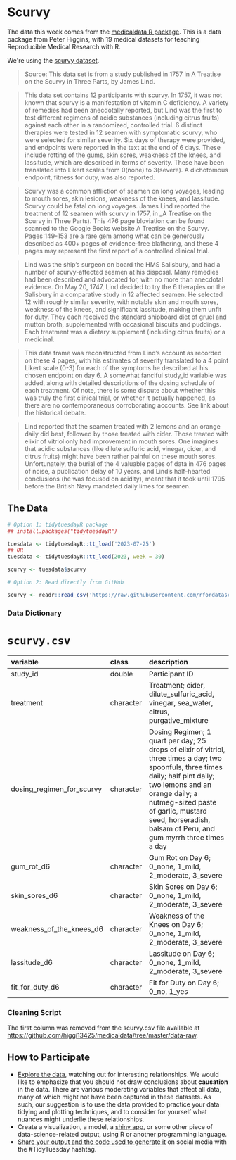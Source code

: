 # Scurvy 

The data this week comes from the [medicaldata R package](https://higgi13425.github.io/medicaldata/). This is a data package from Peter Higgins, with 19 medical datasets for teaching Reproducible Medical Research with R.

We're using the [scurvy dataset](https://htmlpreview.github.io/?https://github.com/higgi13425/medicaldata/blob/master/man/description_docs/scurvy_desc.html). 

> Source: This data set is from a study published in 1757 in A Treatise on the Scurvy in Three Parts, by James Lind.

> This data set contains 12 participants with scurvy. In 1757, it was not known that scurvy is a manifestation of vitamin C deficiency. A variety of remedies had been anecdotally reported, but Lind was the first to test different regimens of acidic substances (including citrus fruits) against each other in a randomized, controlled trial. 6 distinct therapies were tested in 12 seamen with symptomatic scurvy, who were selected for similar severity. Six days of therapy were provided, and endpoints were reported in the text at the end of 6 days. These include rotting of the gums, skin sores, weakness of the knees, and lassitude, which are described in terms of severity. These have been translated into Likert scales from 0(none) to 3(severe). A dichotomous endpoint, fitness for duty, was also reported.

> Scurvy was a common affliction of seamen on long voyages, leading to mouth sores, skin lesions, weakness of the knees, and lassitude. Scurvy could be fatal on long voyages. James Lind reported the treatment of 12 seamen with scurvy in 1757, in _A Treatise on the Scurvy in Three Parts). This 476 page bloviation can be found scanned to the Google Books website A Treatise on the Scurvy. Pages 149-153 are a rare gem among what can be generously described as 400+ pages of evidence-free blathering, and these 4 pages may represent the first report of a controlled clinical trial.

> Lind was the ship’s surgeon on board the HMS Salisbury, and had a number of scurvy-affected seamen at his disposal. Many remedies had been described and advocated for, with no more than anecdotal evidence. On May 20, 1747, Lind decided to try the 6 therapies on the Salisbury in a comparative study in 12 affected seamen. He selected 12 with roughly similar severity, with notable skin and mouth sores, weakness of the knees, and significant lassitude, making them unfit for duty. They each received the standard shipboard diet of gruel and mutton broth, supplemented with occasional biscuits and puddings. Each treatment was a dietary supplement (including citrus fruits) or a medicinal.

> This data frame was reconstructed from Lind’s account as recorded on these 4 pages, with his estimates of severity translated to a 4 point Likert scale (0-3) for each of the symptoms he described at his chosen endpoint on day 6. A somewhat fanciful study_id variable was added, along with detailed descriptions of the dosing schedule of each treatment. Of note, there is some dispute about whether this was truly the first clinical trial, or whether it actually happened, as there are no contemporaneous corroborating accounts. See link about the historical debate.

> Lind reported that the seamen treated with 2 lemons and an orange daily did best, followed by those treated with cider. Those treated with elixir of vitriol only had improvement in mouth sores. One imagines that acidic substances (like dilute sulfuric acid, vinegar, cider, and citrus fruits) might have been rather painful on these mouth sores. Unfortunately, the burial of the 4 valuable pages of data in 476 pages of noise, a publication delay of 10 years, and Lind’s half-hearted conclusions (he was focused on acidity), meant that it took until 1795 before the British Navy mandated daily limes for seamen.

## The Data

```r
# Option 1: tidytuesdayR package 
## install.packages("tidytuesdayR")

tuesdata <- tidytuesdayR::tt_load('2023-07-25')
## OR
tuesdata <- tidytuesdayR::tt_load(2023, week = 30)

scurvy <- tuesdata$scurvy

# Option 2: Read directly from GitHub

scurvy <- readr::read_csv('https://raw.githubusercontent.com/rfordatascience/tidytuesday/main/data/2023/2023-07-25/scurvy.csv')
```

### Data Dictionary

# `scurvy.csv`

|variable                  |class     |description               |
|:-------------------------|:---------|:-------------------------|
|study_id                  |double    |Participant ID                 |
|treatment                 |character |Treatment; cider, dilute_sulfuric_acid, vinegar, sea_water, citrus, purgative_mixture                |
|dosing_regimen_for_scurvy |character |Dosing Regimen; 1 quart per day; 25 drops of elixir of vitriol, three times a day; two spoonfuls, three times daily; half pint daily; two lemons and an orange daily; a nutmeg-sized paste of garlic, mustard seed, horseradish, balsam of Peru, and gum myrrh three times a day |
|gum_rot_d6                |character |Gum Rot on Day 6; 0_none, 1_mild, 2_moderate, 3_severe             |
|skin_sores_d6             |character |Skin Sores on Day 6; 0_none, 1_mild, 2_moderate, 3_severe            |
|weakness_of_the_knees_d6  |character |Weakness of the Knees on Day 6; 0_none, 1_mild, 2_moderate, 3_severe  |
|lassitude_d6              |character |Lassitude on Day 6; 0_none, 1_mild, 2_moderate, 3_severe            |
|fit_for_duty_d6           |character |Fit for Duty on Day 6; 0_no, 1_yes          |


### Cleaning Script

The first column was removed from the scurvy.csv file available at https://github.com/higgi13425/medicaldata/tree/master/data-raw.

## How to Participate

- [Explore the data](https://r4ds.hadley.nz/), watching out for interesting relationships. We would like to emphasize that you should not draw conclusions about **causation** in the data. There are various moderating variables that affect all data, many of which might not have been captured in these datasets. As such, our suggestion is to use the data provided to practice your data tidying and plotting techniques, and to consider for yourself what nuances might underlie these relationships.
- Create a visualization, a model, a [shiny app](https://shiny.posit.co/), or some other piece of data-science-related output, using R or another programming language.
- [Share your output and the code used to generate it](../../../sharing.md) on social media with the #TidyTuesday hashtag.
